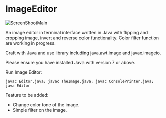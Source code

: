 ImageEditor
===========
![ScreenShootMain](http://i.imgur.com/U1HuAoa.png)

An image editor in terminal interface written in Java with flipping and cropping image, invert and reverse color functionality. Color filter function are working in progress.

Craft with Java and use library including java.awt.image and javax.imageio.

Please ensure you have installed Java with version 7 or above.

Run Image Editor:
```shell
javac Editor.java; javac TheImage.java; javac ConsolePrinter.java;
java Editor
```

Feature to be added:
- Change color tone of the image.
- Simple filter on the image.
